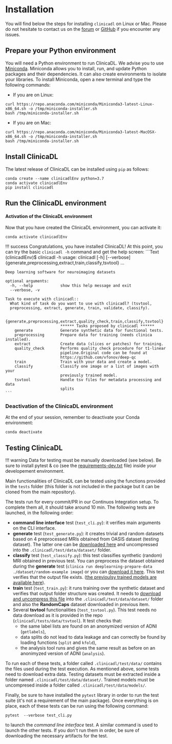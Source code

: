 # Installation

You will find below the steps for installing `clinicadl` on Linux or Mac.
Please do not hesitate to contact us on the
[forum](https://groups.google.com/forum/#!forum/clinica-user) or
[GitHub](https://github.com/aramis-lab/AD-DL/issues)
if you encounter any issues.

## Prepare your Python environment
You will need a Python environment to run ClinicaDL. We advise you to
use [Miniconda](https://docs.conda.io/en/latest/miniconda.html).
Miniconda allows you to install, run, and update Python packages and their
dependencies. It can also create environments to isolate your libraries.
To install Miniconda, open a new terminal and type the following commands:

- If you are on Linux:
```{.sourceCode .bash}
curl https://repo.anaconda.com/miniconda/Miniconda3-latest-Linux-x86_64.sh -o /tmp/miniconda-installer.sh
bash /tmp/miniconda-installer.sh
```

- If you are on Mac:
```{.sourceCode .bash}
curl https://repo.anaconda.com/miniconda/Miniconda3-latest-MacOSX-x86_64.sh -o /tmp/miniconda-installer.sh
bash /tmp/miniconda-installer.sh
```

## Install ClinicaDL

The latest release of ClinicaDL can be installed using `pip` as follows:

```{.sourceCode .bash}
conda create --name clinicadlEnv python=3.7
conda activate clinicadlEnv
pip install clinicadl
```

## Run the ClinicaDL environment
#### Activation of the ClinicaDL environment

Now that you have created the ClinicaDL environment, you can activate it:

```{.sourceCode .bash}
conda activate clinicadlEnv
```

!!! success
    Congratulations, you have installed ClinicaDL! At this point, you can try the
    basic `clinicadl -h` command and get the help screen:
    ```Text
    (clinicadlEnv)$ clinicadl -h
    usage: clinicadl [-h] [--verbose]
                     {generate,preprocessing,extract,train,classify,tsvtool} ...

    Deep learning software for neuroimaging datasets

    optional arguments:
      -h, --help            show this help message and exit
      --verbose, -v

    Task to execute with clinicadl::
      What kind of task do you want to use with clinicadl? (tsvtool,
      preprocessing, extract, generate, train, validate, classify).

      {generate,preprocessing,extract,quality_check,train,classify,tsvtool}
                            ****** Tasks proposed by clinicadl ******
        generate            Generate synthetic data for functional tests.
        preprocessing       Prepare data for training (needs clinica installed).
        extract             Create data (slices or patches) for training.
        quality_check       Performs quality check procedure for t1-linear
                            pipeline.Original code can be found at
                            https://github.com/vfonov/deep-qc
        train               Train with your data and create a model.
        classify            Classify one image or a list of images with your
                            previously trained model.
        tsvtool             Handle tsv files for metadata processing and data
                            splits
    ```


### Deactivation of the ClinicaDL environment
At the end of your session, remember to deactivate your Conda environment:
```{.sourceCode .bash}
conda deactivate
```


<!--## Developer installation

If you plan to contribute to ClinicaDL or if you want to have the current development
version, you can either:

* Download the tarball for a specific version from our
[repository](https://github.com/aramis-lab/AD-DL/releases).
Then decompress it.
* Clone ClinicaDL's repository from GitHub:
```{.sourceCode .bash}
git clone https://github.com/aramis-lab/AD-DL.git
```

We suggest creating a custom Conda environment and installing Clinica using the
provided YML file:

```{.sourceCode .bash}
conda create --name my_clinicadl_environment python=3.7
```

By default, the environment is named `clinica_env`. You can choose a different
name by adding the option .

Clinica is installed within the environment created. Remember to
activate the environment before proceeding:

```bash
conda activate my_clinicadl_environment
cd AD-DL/clinicadl
pip install -e .
```

If everything goes well, type `clinicadl -h` and you should see the help message which
is displayed above.

At the end of your session, you can deactivate your Conda environment:
```bash
conda deactivate
```

Remember that ClinicaDL will be only available inside your Conda environment.
-->

## Testing ClinicaDL

!!! warning
    Data for testing must be manually downloaded (see below). Be sure to
    install pytest & co (see the
    [requirements-dev.txt](https://github.com/aramis-lab/AD-DL/blob/master/requirements-dev.txt)
    file) inside your developement environment.

Main functionalities of ClinicaDL can be tested using the functions provided in
the `tests` folder (this folder is not included in the package but it can be
cloned from the main repository).

The tests run for every commit/PR in our Continuos Integration setup. To
complete them all, it should take around 10 min. The following tests are
launched, in the following order:

- **command line interface** test (`test_cli.py`): it verifies main arguments on
  the CLI interface. 
- **generate** test (`test_generate.py`): it creates trivial and random
  datasets based on 4 preprocessed MRIs obtained from OASIS dataset (testing
  dataset). The latter one can be [downloaded
  here](https://aramislab.paris.inria.fr/files/data/databases/tuto/OasisCaps2.tar.gz)
  and uncompressed into the `.clinicadl/test/data/dataset/` folder.
- **classify** test (`test_classify.py`): this test classifies synthetic
  (random) MRI obtained in previous test. You can preprocess the dataset
  obtained during the **generate** test (`clinica run deeplearning-prepare-data
  ./dataset/random-example image`) or you can [download it
  here](https://aramislab.paris.inria.fr/files/data/databases/tuto/RandomCaps.tar.gz).
  This test verifies that the output file exists. ([the previoulsy trained
  models are available
  here](https://aramislab.paris.inria.fr/files/data/models/dl/models_v002/)).
- **train** test (`test_train.py`): it runs training over the synthetic dataset
  and verifies that output folder structure was created. It needs to [download
  and uncompress this
  file](https://aramislab.paris.inria.fr/files/data/databases/tuto/labels_list.tar.gz)
  into the `.clinicadl/test/data/dataset/` folder and also the **RandomCaps**
  dataset downloaded in previous item.
- Several **tsvtool** functionalities (`test_tsvtool.py`). This test needs no
  data download as it is provided in the repo (`clinicadl/tests/data/tsvtool`).
  It test checks that:
    - the same label lists are found on an anonymized version of ADNI
      (`getlabels`),
    - data splits do not lead to data leakage and can correctly be found by
      loading functions (`split` and `kfold`),
    - the analysis tool runs and gives the same result as before on an
      anonimyzed version of ADNI (`analysis`).

To run each of these tests, a folder called `.clinicadl/test/data/` contains
the files used during the test execution. As mentioned above, some tests need
to download extra data. Testing datasets must be extracted inside a folder
named `.clinicadl/test/data/dataset/`. Trained models must be uncompresed
inside a folder called `.clinicadl/test/data/models/`.

Finally, be sure to have installed  the `pytest` library in order to run the
test suite (it's not a requirement of the main package).  Once everything is on
place, each of these tests can be run using the following command:

```
pytest  --verbose test_cli.py
```

to launch the _command line interface_ test. A similar command is used to
launch the other tests. If you don't run them in order, be sure of downloading
the necessary artifacts for the test.
